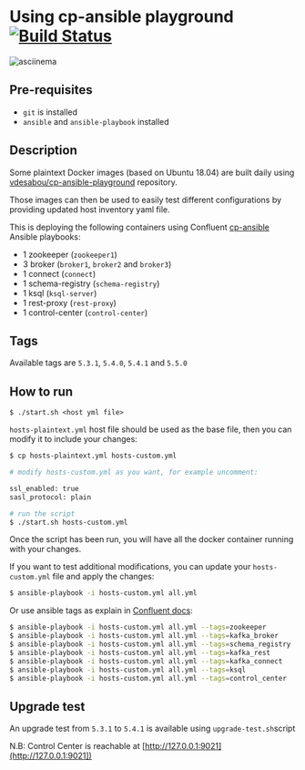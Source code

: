 # Using cp-ansible playground [![Build Status](https://travis-ci.com/vdesabou/cp-ansible-playground.svg?branch=master)](https://travis-ci.com/vdesabou/cp-ansible-playground)

![asciinema](https://github.com/vdesabou/cp-ansible-playground/blob/master/asciinema.gif?raw=true)

## Pre-requisites

* `git` is installed
* `ansible` and `ansible-playbook` installed

## Description

Some plaintext Docker images (based on Ubuntu 18.04) are built daily using [vdesabou/cp-ansible-playground](https://github.com/vdesabou/cp-ansible-playground) repository.

Those images can then be used to easily test different configurations by providing updated host inventory yaml file.

This is deploying the following containers using Confluent [cp-ansible](https://docs.confluent.io/current/installation/installing_cp/cp-ansible.html) Ansible playbooks:

* 1 zookeeper (`zookeeper1`)
* 3 broker (`broker1`, `broker2` and `broker3`)
* 1 connect (`connect`)
* 1 schema-registry (`schema-registry`)
* 1 ksql (`ksql-server`)
* 1 rest-proxy (`rest-proxy`)
* 1 control-center (`control-center`)

## Tags

Available tags are `5.3.1`, `5.4.0`, `5.4.1` and `5.5.0`

## How to run

```
$ ./start.sh <host yml file>
```

`hosts-plaintext.yml` host file should be used as the base file, then you can modify it to include your changes:

```bash
$ cp hosts-plaintext.yml hosts-custom.yml

# modify hosts-custom.yml as you want, for example uncomment:

ssl_enabled: true
sasl_protocol: plain

# run the script
$ ./start.sh hosts-custom.yml
```

Once the script has been run, you will have all the docker container running with your changes.

If you want to test additional modifications, you can update your `hosts-custom.yml` file and apply the changes:

```bash
$ ansible-playbook -i hosts-custom.yml all.yml
```

Or use ansible tags as explain in [Confluent docs](https://docs.confluent.io/current/installation/cp-ansible/ansible-install.html#installing-cp):

```bash
$ ansible-playbook -i hosts-custom.yml all.yml --tags=zookeeper
$ ansible-playbook -i hosts-custom.yml all.yml --tags=kafka_broker
$ ansible-playbook -i hosts-custom.yml all.yml --tags=schema_registry
$ ansible-playbook -i hosts-custom.yml all.yml --tags=kafka_rest
$ ansible-playbook -i hosts-custom.yml all.yml --tags=kafka_connect
$ ansible-playbook -i hosts-custom.yml all.yml --tags=ksql
$ ansible-playbook -i hosts-custom.yml all.yml --tags=control_center
```

## Upgrade test

An upgrade test from `5.3.1` to `5.4.1` is available using `upgrade-test.sh`script


N.B: Control Center is reachable at [http://127.0.0.1:9021](http://127.0.0.1:9021])